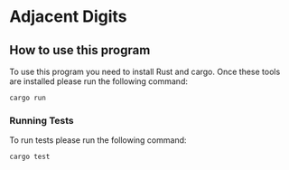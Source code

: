 # Adjacent Digits

## How to use this program

To use this program you need to install Rust and cargo. Once these tools are installed please run the following command:

`cargo run`

### Running Tests

To run tests please run the following command: 

`cargo test`